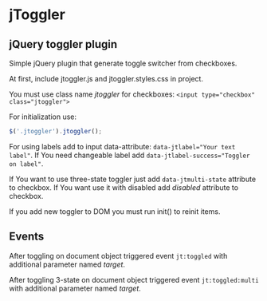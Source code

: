 # jToggler

## jQuery toggler plugin
Simple jQuery plugin that generate toggle switcher from checkboxes.

At first, include jtoggler.js and jtoggler.styles.css in project.

You must use class name *jtoggler* for checkboxes:
`<input type="checkbox" class="jtoggler">`

For initialization use:
```javascript
$('.jtoggler').jtoggler();
```

For using labels add to input data-attribute: `data-jtlabel="Your text label"`. If You need changeable label add `data-jtlabel-success="Toggler on label"`.

If You want to use three-state toggler just add `data-jtmulti-state` attribute to checkbox. If You want use it with disabled add *disabled* attribute to checkbox.

If you add new toggler to DOM you must run init() to reinit items.

## Events

After toggling on document object triggered event `jt:toggled` with additional parameter named *target*.

After toggling 3-state on document object triggered event `jt:toggled:multi` with additional parameter named *target*.